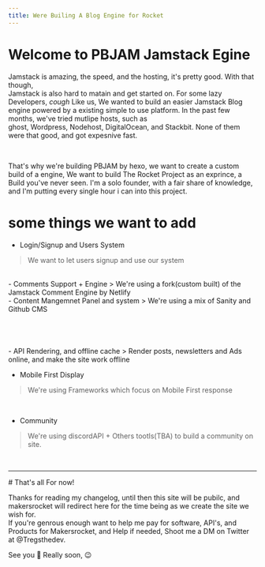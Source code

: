 ```yaml
---
title: Were Builing A Blog Engine for Rocket
---
```

# Welcome to PBJAM Jamstack Egine

 Jamstack is amazing, the speed, and the hosting, it's pretty good. With that though, <br> Jamstack is also hard to matain and get started on. For some lazy Developers, *cough* Like us, We wanted to build an easier Jamstack Blog engine powered by a existing simple to use platform. In the past few months, we've tried mutlipe hosts, such as <br> ghost, Wordpress, Nodehost, DigitalOcean, and Stackbit. None of them were that good, and got expesnive fast.
 
 <br>
 
 That's why we're building PBJAM by hexo, we want to create a custom build of a engine, We want to build The Rocket Project as an exprince, a Build you've never seen. I'm a solo founder, with a fair share of knowledge, and I'm putting every single hour i can into this project.
 <br>
 
# some things we want to add

 - Login/Signup and Users System
 > We want to let users signup and use our system
 
 <br>
 - Comments Support + Engine
 > We're using a fork(custom built) of the Jamstack Comment Engine by Netlify
 
 <br>
  - Content Mangemnet Panel and system
  > We're using a mix of Sanity and Github CMS 
  
  <br>
  <br>
<br>
<br>
<br>
  -  API Rendering, and offline cache
  > Render posts, newsletters and Ads online, and make the site work offline
   
   <br>
   
   - Mobile First Display
   > We're using Frameworks which focus on Mobile First response
   <br>

 -  Community 
  > We're using discordAPI + Others tootls(TBA) to build a community on site.
<br>
<hr>
# That's all For now!

Thanks for reading my changelog, until then this site will be pubilc, and makersrocket will redirect here for the time being as we create the site we wish for. <br>
If you're genrous enough want to help me pay for software, API's, and Products for Makersrocket, and Help if needed, Shoot me a DM on Twitter at @Tregsthedev.

See you  👋 Really soon, 😉
   
